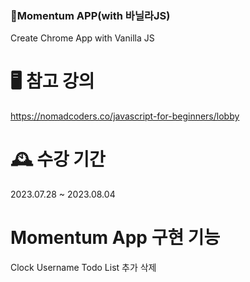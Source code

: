 ### 🔆Momentum APP(with 바닐라JS)  
Create Chrome App with Vanilla JS  
# 🖥️ 참고 강의  
https://nomadcoders.co/javascript-for-beginners/lobby  
# 🕰️ 수강 기간  
2023.07.28 ~ 2023.08.04  
# Momentum App 구현 기능  
Clock
Username
Todo List
추가
삭제
